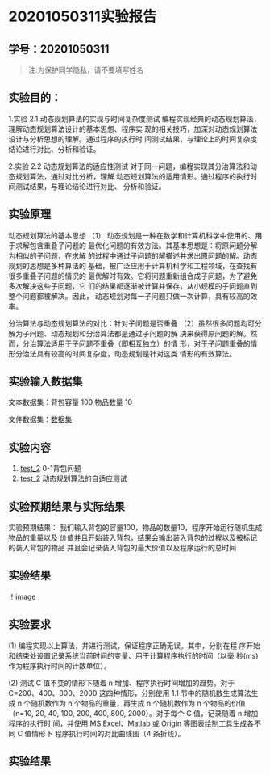 # 20201050311实验报告

## 学号：20201050311 

>注:为保护同学隐私，请不要填写姓名
 
## 实验目的：
1.实验 2.1 动态规划算法的实现与时间复杂度测试
编程实现经典的动态规划算法，理解动态规划算法设计的基本思想、程序实
现的相关技巧，加深对动态规划算法设计与分析思想的理解。通过程序的执行时
间测试结果，与理论上的时间复杂度结论进行对比、分析和验证。


2.实验 2.2 动态规划算法的适应性测试 
对于同一问题，编程实现其分治算法和动态规划算法，通过对比分析，理解
动态规划算法的适用情形。通过程序的执行时间测试结果，与理论结论进行对比、
分析和验证。

## 实验原理

动态规划算法的基本思想
（1） 动态规划是一种在数学和计算机科学中使用的、用于求解包含重叠子问题的
最优化问题的有效方法。其基本思想是：将原问题分解为相似的子问题，在求解
的过程中通过子问题的解描述并求出原问题的解。动态规划的思想是多种算法的
基础，被广泛应用于计算机科学和工程领域，在查找有很多重叠子问题的情况的
最优解时有效。它将问题重新组合成子问题，为了避免多次解决这些子问题，它
们的结果都逐渐被计算并保存，从小规模的子问题直到整个问题都被解决。因此，
动态规划对每一子问题只做一次计算，具有较高的效率。

 分治算法与动态规划算法的对比：针对子问题是否重叠
（2）虽然很多问题均可分解为子问题、动态规划和分治算法都是通过子问题的解
决来获得原问题的解。然而，分治算法适用于子问题不重叠（即相互独立）的情
形，对于子问题重叠的情形分治法具有较高的时间复杂度，动态规划是针对这类
情形的有效算法。

## 实验输入数据集


文本数据集：背包容量 100 物品数量 10

文件数据集：[数据集](./data/list2.txt)

## 实验内容

1. [test_2](/test_2/KnapsackDP.c) 0-1背包问题
2. [test_2](/test_2/KnaspackDAC.c)  动态规划算法的自适应测试


## 实验预期结果与实际结果
实验预期结果：
我们输入背包的容量100，物品的数量10，程序开始运行随机生成物品的重量以及
价值并且开始装入背包，结果会输出装入背包的过程以及被标记的装入背包的物品
并且会记录装入背包的最大价值以及程序运行的总时间


## 实验结果
！[image]()

## 实验要求

(1) 编程实现以上算法，并进行测试，保证程序正确无误。其中，分别在程
序开始和结束处设置记录系统当前时间的变量、用于计算程序执行的时间（以毫
秒(ms)作为程序执行时间的计数单位）。

(2) 测试 C 值不变的情形下随着 n 增加、程序执行时间增加的趋势。对于
C=200、400、800、2000 这四种情形，分别使用 1.1 节中的随机数生成算法生成
n 个随机数作为 n 个物品的重量，再生成 n 个随机数作为 n 个物品的价值（n=10, 
20, 40, 100, 200, 400, 800, 2000）。对于每个 C 值，记录随着 n 增加程序的执行时
间，并使用 MS Excel、Matlab 或 Origin 等图表绘制工具生成各不同 C 值情形下
程序执行时间的对比曲线图（4 条折线）。

## 实验结果


